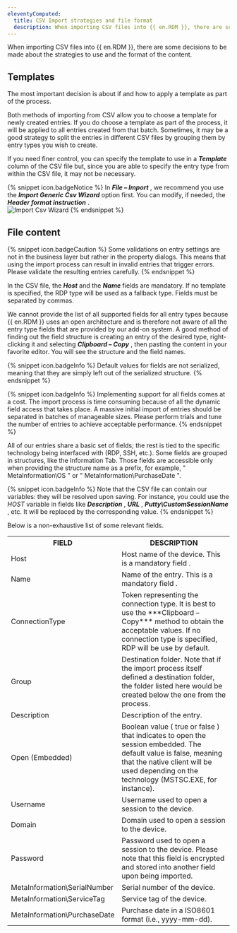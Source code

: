 ```yaml
---
eleventyComputed:
  title: CSV Import strategies and file format
  description: When importing CSV files into {{ en.RDM }}, there are some decisions to be made about the strategies to use and the format of the content. 
---
```

When importing CSV files into {{ en.RDM }}, there are some decisions to be made about the strategies to use and the format of the content. 

## Templates 

The most important decision is about if and how to apply a template as part of the process.  

Both methods of importing from CSV allow you to choose a template for newly created entries. If you do choose a template as part of the process, it will be applied to all entries created from that batch. Sometimes, it may be a good strategy to split the entries in different CSV files by grouping them by entry types you wish to create.  

If you need finer control, you can specify the template to use in a ***Template*** column of the CSV file but, since you are able to specify the entry type from within the CSV file, it may not be necessary.  

{% snippet icon.badgeNotice %} 
In ***File – Import*** , we recommend you use the ***Import Generic Csv Wizard*** option first. You can modify, if needed, the ***Header format instruction*** .  
![Import Csv Wizard](https://webdevolutions.azureedge.net/docs/en/rdm/windows/RdmWin4044.png) 
{% endsnippet %}
 
## File content 

{% snippet icon.badgeCaution %} 
Some validations on entry settings are not in the business layer but rather in the property dialogs. This means that using the import process can result in invalid entries that trigger errors. Please validate the resulting entries carefully. 
{% endsnippet %}
 
In the CSV file, the ***Host*** and the ***Name*** fields are mandatory. If no template is specified, the RDP type will be used as a fallback type. Fields must be separated by commas.

We cannot provide the list of all supported fields for all entry types because {{ en.RDM }} uses an open architecture and is therefore not aware of all the entry type fields that are provided by our add-on system. A good method of finding out the field structure is creating an entry of the desired type, right-clicking it and selecting ***Clipboard – Copy*** , then pasting the content in your favorite editor. You will see the structure and the field names.  

{% snippet icon.badgeInfo %} 
Default values for fields are not serialized, meaning that they are simply left out of the serialized structure. 
{% endsnippet %}
 
{% snippet icon.badgeInfo %} 
Implementing support for all fields comes at a cost. The import process is time consuming because of all the dynamic field access that takes place. A massive initial import of entries should be separated in batches of manageable sizes. Please perform trials and tune the number of entries to achieve acceptable performance. 
{% endsnippet %}
 
All of our entries share a basic set of fields; the rest is tied to the specific technology being interfaced with (RDP, SSH, etc.). Some fields are grouped in structures, like the Information Tab. Those fields are accessible only when providing the structure name as a prefix, for example, " MetaInformation\OS " or " MetaInformation\PurchaseDate ". 

{% snippet icon.badgeInfo %} 
Note that the CSV file can contain our variables: they will be resolved upon saving. For instance, you could use the $HOST$ variable in fields like ***Description*** , ***URL*** , ***Putty\CustomSessionName*** , etc. It will be replaced by the corresponding value. 
{% endsnippet %}
 
Below is a non-exhaustive list of some relevant fields.  

<table>
	<tr>
		<th>
FIELD 
		</th>
		<th>
DESCRIPTION 
		</th>
	</tr>
	<tr>
		<td>
Host 
		</td>
		<td>
Host name of the device. This is a mandatory field . 
		</td>
	</tr>
	<tr>
		<td>
Name 
		</td>
		<td>
Name of the entry. This is a mandatory field . 
		</td>
	</tr>
	<tr>
		<td>
ConnectionType 
		</td>
		<td>
Token representing the connection type. It is best to use the ***Clipboard – Copy*** method to obtain the acceptable values. If no connection type is specified, RDP will be use by default. 
		</td>
	</tr>
	<tr>
		<td>
Group 
		</td>
		<td>
Destination folder. Note that if the import process itself defined a destination folder, the folder listed here would be created below the one from the process. 
		</td>
	</tr>
	<tr>
		<td>
Description 
		</td>
		<td>
Description of the entry. 
		</td>
	</tr>
	<tr>
		<td>
Open (Embedded) 
		</td>
		<td>
Boolean value ( true or false ) that indicates to open the session embedded. The default value is false, meaning that the native client will be used depending on the technology (MSTSC.EXE, for instance). 
		</td>
	</tr>
	<tr>
		<td>
Username 
		</td>
		<td>
Username used to open a session to the device. 
		</td>
	</tr>
	<tr>
		<td>
Domain 
		</td>
		<td>
Domain used to open a session to the device. 
		</td>
	</tr>
	<tr>
		<td>
Password 
		</td>
		<td>
Password used to open a session to the device. Please note that this field is encrypted and stored into another field upon being imported. 
		</td>
	</tr>
	<tr>
		<td>
MetaInformation\SerialNumber 
		</td>
		<td>
Serial number of the device. 
		</td>
	</tr>
	<tr>
		<td>
MetaInformation\ServiceTag 
		</td>
		<td>
Service tag of the device. 
		</td>
	</tr>
	<tr>
		<td>
MetaInformation\PurchaseDate 
		</td>
		<td>
Purchase date in a ISO8601 format (i.e., yyyy-mm-dd). 
		</td>
	</tr>
</table>


